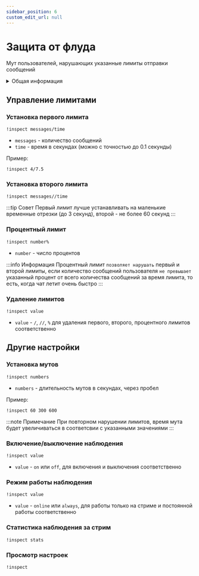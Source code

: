 ```yaml
---
sidebar_position: 6
custom_edit_url: null
---
```


# Защита от флуда

Мут пользователей, нарушающих указанные лимиты отправки сообщений

<details>
  <summary>Общая информация</summary>
  <ul>
    <li><b>Название:</b> inspect</li>
    <li><b>Элиасы:</b> отсутствуют</li>
    <li><b>Кулдаун:</b> глобальный 5 секунд</li>
    <li><a href="https://github.com/Relanit/ModBoty/blob/master/ModBoty/cogs/inspect.py"><b>Исходный код</b></a></li>
  </ul>
</details>

## Управление лимитами

### Установка первого лимита
`!inspect messages/time`
- `messages` - количество сообщений
- `time` - время в секундах (можно с точностью до 0.1 секунды)

Пример:
```
!inspect 4/7.5
```

### Установка второго лимита
`!inspect messages//time`

:::tip Совет
Первый лимит лучше устанавливать на маленькие временные отрезки (до 3 секунд), второй - не более 60 секунд
:::

### Процентный лимит
`!inspect number%`
- `number` - число процентов

:::info Информация
Процентный лимит `позволяет нарушать` первый и второй лимиты, если количество сообщений пользователя `не превышает` указанный процент от всего количества сообщений за время лимита, то есть, когда чат летит очень быстро
:::

### Удаление лимитов
`!inspect value`
- `value` - `/`, `//`, `%` для удаления первого, второго, процентного лимитов соответственно

## Другие настройки

### Установка мутов
`!inspect numbers`
- `numbers` - длительность мутов в секундах, через пробел

Пример:
```
!inspect 60 300 600
```

:::note Примечание
При повторном нарушении лимитов, время мута будет увеличиваться в соответсвии с указанными значениями
:::

### Включение/выключение наблюдения
`!inspect value`
- `value` - `on` или `off`, для включения и выключения соответственно

### Режим работы наблюдения
`!inspect value`
- `value` - `online` или `always`, для работы только на стриме и постоянной работы соответственно

### Статистика наблюдения за стрим
`!inspect stats`

### Просмотр настроек
`!inspect`